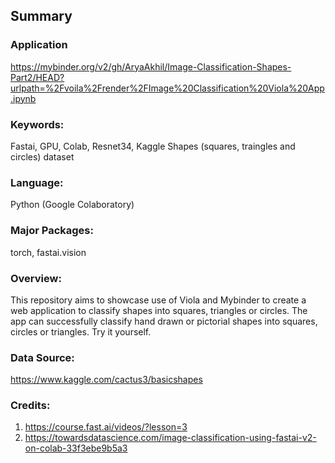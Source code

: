 ## Summary

### Application
https://mybinder.org/v2/gh/AryaAkhil/Image-Classification-Shapes-Part2/HEAD?urlpath=%2Fvoila%2Frender%2FImage%20Classification%20Viola%20App.ipynb

### Keywords: 
Fastai, GPU, Colab, Resnet34, Kaggle Shapes (squares, traingles and circles) dataset

### Language:
Python (Google Colaboratory)

### Major Packages: 
torch, fastai.vision

### Overview:
This repository aims to showcase use of Viola and Mybinder to create a web application to classify shapes into squares, triangles or circles.
The app can successfully classify hand drawn or pictorial shapes into squares, circles or triangles. Try it yourself.

### Data Source: 
https://www.kaggle.com/cactus3/basicshapes

### Credits:
1. https://course.fast.ai/videos/?lesson=3
2. https://towardsdatascience.com/image-classification-using-fastai-v2-on-colab-33f3ebe9b5a3
